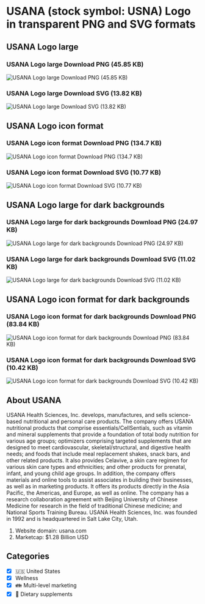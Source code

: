 # USANA (stock symbol: USNA) Logo in transparent PNG and SVG formats

## USANA Logo large

### USANA Logo large Download PNG (45.85 KB)

![USANA Logo large Download PNG (45.85 KB)](/img/orig/USNA_BIG-ab4ae079.png)

### USANA Logo large Download SVG (13.82 KB)

![USANA Logo large Download SVG (13.82 KB)](/img/orig/USNA_BIG-9da23eff.svg)

## USANA Logo icon format

### USANA Logo icon format Download PNG (134.7 KB)

![USANA Logo icon format Download PNG (134.7 KB)](/img/orig/USNA-20b4e001.png)

### USANA Logo icon format Download SVG (10.77 KB)

![USANA Logo icon format Download SVG (10.77 KB)](/img/orig/USNA-56ee016e.svg)

## USANA Logo large for dark backgrounds

### USANA Logo large for dark backgrounds Download PNG (24.97 KB)

![USANA Logo large for dark backgrounds Download PNG (24.97 KB)](/img/orig/USNA_BIG.D-90cd4bce.png)

### USANA Logo large for dark backgrounds Download SVG (11.02 KB)

![USANA Logo large for dark backgrounds Download SVG (11.02 KB)](/img/orig/USNA_BIG.D-4440a909.svg)

## USANA Logo icon format for dark backgrounds

### USANA Logo icon format for dark backgrounds Download PNG (83.84 KB)

![USANA Logo icon format for dark backgrounds Download PNG (83.84 KB)](/img/orig/USNA.D-e89c99f1.png)

### USANA Logo icon format for dark backgrounds Download SVG (10.42 KB)

![USANA Logo icon format for dark backgrounds Download SVG (10.42 KB)](/img/orig/USNA.D-b6af39d2.svg)

## About USANA

USANA Health Sciences, Inc. develops, manufactures, and sells science-based nutritional and personal care products. The company offers USANA nutritional products that comprise essentials/CellSentials, such as vitamin and mineral supplements that provide a foundation of total body nutrition for various age groups; optimizers comprising targeted supplements that are designed to meet cardiovascular, skeletal/structural, and digestive health needs; and foods that include meal replacement shakes, snack bars, and other related products. It also provides Celavive, a skin care regimen for various skin care types and ethnicities; and other products for prenatal, infant, and young child age groups. In addition, the company offers materials and online tools to assist associates in building their businesses, as well as in marketing products. It offers its products directly in the Asia Pacific, the Americas, and Europe, as well as online. The company has a research collaboration agreement with Beijing University of Chinese Medicine for research in the field of traditional Chinese medicine; and National Sports Training Bureau. USANA Health Sciences, Inc. was founded in 1992 and is headquartered in Salt Lake City, Utah.

1. Website domain: usana.com
2. Marketcap: $1.28 Billion USD


## Categories
- [x] 🇺🇸 United States
- [x] Wellness
- [x] 👪 Multi-level marketing
- [x] 🥑 Dietary supplements
